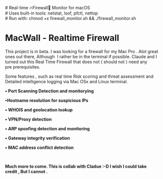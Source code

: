 <p>&nbsp;</p>
<p style="text-align: left;"># Real-time 🔥Firewall🧱 Monitor for macOS<br /># Uses built-in tools: netstat, lsof, pfctl, nettop<br /># Run with: chmod +x firewall_monitor.sh &amp;&amp; ./firewall_monitor.sh</p>
<h1><strong>MacWall - Realtime Firewall&nbsp;</strong></h1>
<p>This project is in beta. I was looking for a firewall for my Mac Pro . Alot great ones out there, Although&nbsp; I rather be in the terminal if possible. Claude and I turned out this Real Time Firewall that does not ( should not ) need any pre&nbsp;prerequisites.</p>
<p>Some features , such as real time Risk scoring and threat assessment and Detailed intelligence logging via Mac OSx and Linux terminal.</p>
<p><strong> &bull; Port Scanning Detection and monitorying </strong></p>
<p><strong>&bull;Hostname resolution for suspicious IPs </strong></p>
<p><strong>&bull; WHOIS and geolocation lookup </strong></p>
<p><strong>&bull; VPN/Proxy detection </strong></p>
<p><strong>&bull; ARP spoofing detection and monitoring </strong></p>
<p><strong>&bull; Gateway integrity verification </strong></p>
<p><strong>&bull; MAC address conflict detection </strong></p>
<p>&nbsp;</p>
<p><strong>Much more to come. This is collab with Cladue :-D I wish I could take credit , But I cannot . </strong></p>
